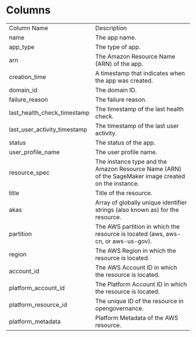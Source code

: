# Columns  

<table>
	<tr><td>Column Name</td><td>Description</td></tr>
	<tr><td>name</td><td>The app name.</td></tr>
	<tr><td>app_type</td><td>The type of app.</td></tr>
	<tr><td>arn</td><td>The Amazon Resource Name (ARN) of the app.</td></tr>
	<tr><td>creation_time</td><td>A timestamp that indicates when the app was created.</td></tr>
	<tr><td>domain_id</td><td>The domain ID.</td></tr>
	<tr><td>failure_reason</td><td>The failure reason.</td></tr>
	<tr><td>last_health_check_timestamp</td><td>The timestamp of the last health check.</td></tr>
	<tr><td>last_user_activity_timestamp</td><td>The timestamp of the last user activity.</td></tr>
	<tr><td>status</td><td>The status of the app.</td></tr>
	<tr><td>user_profile_name</td><td>The user profile name.</td></tr>
	<tr><td>resource_spec</td><td>The instance type and the Amazon Resource Name (ARN) of the SageMaker image created on the instance.</td></tr>
	<tr><td>title</td><td>Title of the resource.</td></tr>
	<tr><td>akas</td><td>Array of globally unique identifier strings (also known as) for the resource.</td></tr>
	<tr><td>partition</td><td>The AWS partition in which the resource is located (aws, aws-cn, or aws-us-gov).</td></tr>
	<tr><td>region</td><td>The AWS Region in which the resource is located.</td></tr>
	<tr><td>account_id</td><td>The AWS Account ID in which the resource is located.</td></tr>
	<tr><td>platform_account_id</td><td>The Platform Account ID in which the resource is located.</td></tr>
	<tr><td>platform_resource_id</td><td>The unique ID of the resource in opengovernance.</td></tr>
	<tr><td>platform_metadata</td><td>Platform Metadata of the AWS resource.</td></tr>
</table>